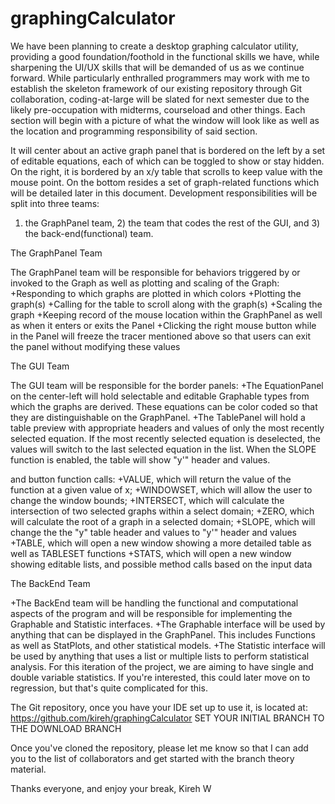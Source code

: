 # graphingCalculator
We have been planning to create a desktop graphing calculator utility, providing a good foundation/foothold in the functional skills we 
have, while sharpening the UI/UX skills that will be demanded of us as we continue forward. While particularly enthralled programmers 
may work with me to establish the skeleton framework of our existing repository through Git collaboration, coding-at-large will be slated 
for next semester due to the likely pre-occupation with midterms, courseload and other things. Each section will begin with a picture of 
what the window will look like as well as the location and programming responsibility of said section.
 
It will center about an active graph panel that is bordered on the left by a set of editable equations, each of which can be toggled to 
show or stay hidden. On the right, it is bordered by an x/y table that scrolls to keep value with the mouse point. On the bottom resides a set of graph-related functions
which will be detailed later in this document. Development responsibilities will be split into three teams:
1) the GraphPanel team, 2) the team that codes the rest of the GUI, and 3) the back-end(functional) team.

The GraphPanel Team

 
The GraphPanel team will be responsible for behaviors triggered by or invoked to the Graph as well as plotting and scaling of the Graph:
+Responding to which graphs are plotted in which colors
+Plotting the graph(s)
+Calling for the table to scroll along with the graph(s)
+Scaling the graph
+Keeping record of the mouse location within the GraphPanel as well as when it enters or exits the Panel
+Clicking the right mouse button while in the Panel will freeze the tracer mentioned above so that users can exit the panel without modifying these values


The GUI Team

 
The GUI team will be responsible for the border panels:
+The EquationPanel on the center-left will hold selectable and editable Graphable types from which the graphs are derived. 
	These equations can be color coded so that they are distinguishable on the GraphPanel.
+The TablePanel will hold a table preview with appropriate headers and values of only the most recently selected equation. If the most recently selected
	equation is deselected, the values will switch to the last selected equation in the list. When the SLOPE function is enabled, the table will show "y'"
	header and values.
 

 and button function calls:
+VALUE, which will return the value of the function at a given value of x;
+WINDOWSET, which will allow the user to change the window bounds;
+INTERSECT, which will calculate the intersection of two selected graphs within a select domain;
+ZERO, which will calculate the root of a graph in a selected domain;
+SLOPE, which will change the the "y" table header and values to "y'" header and values
+TABLE, which will open a new window showing a more detailed table as well as TABLESET functions
+STATS, which will open a new window showing editable lists, and possible method calls based on the input data

The BackEnd Team

 

+The BackEnd team will be handling the functional and computational aspects of the program and will be responsible for implementing the Graphable and Statistic interfaces.
+The Graphable interface will be used by anything that can be displayed in the GraphPanel. This includes Functions as well as StatPlots, and other statistical models.
+The Statistic interface will be used by anything that uses a list or multiple lists to perform statistical analysis. For this iteration of the project, we are aiming to have single and double variable statistics. If you're interested, this could later move on to regression, but that's quite complicated for this.

The Git repository, once you have your IDE set up to use it, is located at: https://github.com/kireh/graphingCalculator
SET YOUR INITIAL BRANCH TO THE DOWNLOAD BRANCH

Once you've cloned the repository, please let me know so that I can add you to the list of collaborators and get started with the branch theory material.

Thanks everyone, and enjoy your break,
Kireh W
